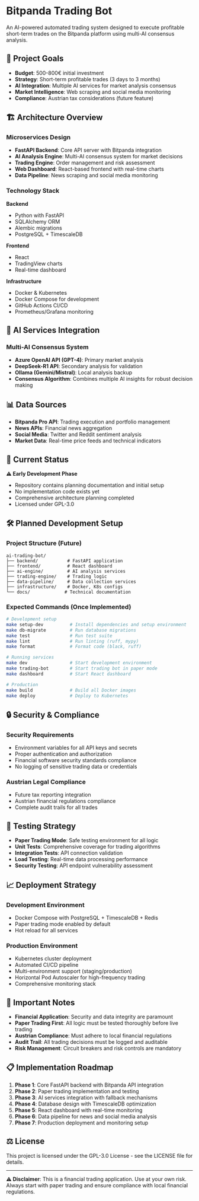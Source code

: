 # Bitpanda Trading Bot

An AI-powered automated trading system designed to execute profitable short-term trades on the Bitpanda platform using multi-AI consensus analysis.

## 🎯 Project Goals

- **Budget**: 500-800€ initial investment
- **Strategy**: Short-term profitable trades (3 days to 3 months)
- **AI Integration**: Multiple AI services for market analysis consensus
- **Market Intelligence**: Web scraping and social media monitoring
- **Compliance**: Austrian tax considerations (future feature)

## 🏗️ Architecture Overview

### Microservices Design
- **FastAPI Backend**: Core API server with Bitpanda integration
- **AI Analysis Engine**: Multi-AI consensus system for market decisions
- **Trading Engine**: Order management and risk assessment
- **Web Dashboard**: React-based frontend with real-time charts
- **Data Pipeline**: News scraping and social media monitoring

### Technology Stack

**Backend**
- Python with FastAPI
- SQLAlchemy ORM
- Alembic migrations
- PostgreSQL + TimescaleDB

**Frontend**
- React
- TradingView charts
- Real-time dashboard

**Infrastructure**
- Docker & Kubernetes
- Docker Compose for development
- GitHub Actions CI/CD
- Prometheus/Grafana monitoring

## 🤖 AI Services Integration

### Multi-AI Consensus System
- **Azure OpenAI API (GPT-4)**: Primary market analysis
- **DeepSeek-R1 API**: Secondary analysis for validation
- **Ollama (Gemini/Mistral)**: Local analysis backup
- **Consensus Algorithm**: Combines multiple AI insights for robust decision making

## 📊 Data Sources

- **Bitpanda Pro API**: Trading execution and portfolio management
- **News APIs**: Financial news aggregation
- **Social Media**: Twitter and Reddit sentiment analysis
- **Market Data**: Real-time price feeds and technical indicators

## 🚀 Current Status

**⚠️ Early Development Phase**
- Repository contains planning documentation and initial setup
- No implementation code exists yet
- Comprehensive architecture planning completed
- Licensed under GPL-3.0

## 🛠️ Planned Development Setup

### Project Structure (Future)
```
ai-trading-bot/
├── backend/           # FastAPI application
├── frontend/          # React dashboard
├── ai-engine/         # AI analysis services
├── trading-engine/    # Trading logic
├── data-pipeline/     # Data collection services
├── infrastructure/    # Docker, K8s configs
└── docs/             # Technical documentation
```

### Expected Commands (Once Implemented)
```bash
# Development setup
make setup-dev          # Install dependencies and setup environment
make db-migrate         # Run database migrations
make test               # Run test suite
make lint               # Run linting (ruff, mypy)
make format             # Format code (black, ruff)

# Running services
make dev                # Start development environment
make trading-bot        # Start trading bot in paper mode
make dashboard          # Start React dashboard

# Production
make build              # Build all Docker images
make deploy             # Deploy to Kubernetes
```

## 🔒 Security & Compliance

### Security Requirements
- Environment variables for all API keys and secrets
- Proper authentication and authorization
- Financial software security standards compliance
- No logging of sensitive trading data or credentials

### Austrian Legal Compliance
- Future tax reporting integration
- Austrian financial regulations compliance
- Complete audit trails for all trades

## 🧪 Testing Strategy

- **Paper Trading Mode**: Safe testing environment for all logic
- **Unit Tests**: Comprehensive coverage for trading algorithms
- **Integration Tests**: API connection validation
- **Load Testing**: Real-time data processing performance
- **Security Testing**: API endpoint vulnerability assessment

## 📈 Deployment Strategy

### Development Environment
- Docker Compose with PostgreSQL + TimescaleDB + Redis
- Paper trading mode enabled by default
- Hot reload for all services

### Production Environment
- Kubernetes cluster deployment
- Automated CI/CD pipeline
- Multi-environment support (staging/production)
- Horizontal Pod Autoscaler for high-frequency trading
- Comprehensive monitoring stack

## 🚨 Important Notes

- **Financial Application**: Security and data integrity are paramount
- **Paper Trading First**: All logic must be tested thoroughly before live trading
- **Austrian Compliance**: Must adhere to local financial regulations
- **Audit Trail**: All trading decisions must be logged and auditable
- **Risk Management**: Circuit breakers and risk controls are mandatory

## 📋 Implementation Roadmap

1. **Phase 1**: Core FastAPI backend with Bitpanda API integration
2. **Phase 2**: Paper trading implementation and testing
3. **Phase 3**: AI services integration with fallback mechanisms
4. **Phase 4**: Database design with TimescaleDB optimization
5. **Phase 5**: React dashboard with real-time monitoring
6. **Phase 6**: Data pipeline for news and social media analysis
7. **Phase 7**: Production deployment and monitoring setup

## ⚖️ License

This project is licensed under the GPL-3.0 License - see the LICENSE file for details.

---

**⚠️ Disclaimer**: This is a financial trading application. Use at your own risk. Always start with paper trading and ensure compliance with local financial regulations.